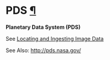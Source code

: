 <div id="main">

<div id="content">

<div class="contextual">

</div>

<div class="wiki wiki-page">

<span id="PDS"></span>

# PDS [¶](#PDS-)

**Planetary Data System (PDS)**

See [Locating and Ingesting Image
Data](Locating_and_Ingesting_Image_Data)

See Also: <http://pds.nasa.gov/>

</div>

<div style="clear:both;">

</div>

</div>

</div>
